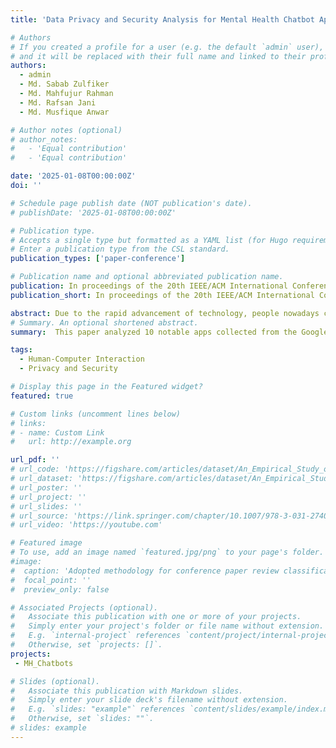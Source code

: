 ```yaml
---
title: 'Data Privacy and Security Analysis for Mental Health Chatbot Applications'

# Authors
# If you created a profile for a user (e.g. the default `admin` user), write the username (folder name) here
# and it will be replaced with their full name and linked to their profile.
authors:
  - admin
  - Md. Sabab Zulfiker
  - Md. Mahfujur Rahman
  - Md. Rafsan Jani
  - Md. Musfique Anwar 

# Author notes (optional)
# author_notes:
#   - 'Equal contribution'
#   - 'Equal contribution'

date: '2025-01-08T00:00:00Z'
doi: ''

# Schedule page publish date (NOT publication's date).
# publishDate: '2025-01-08T00:00:00Z'

# Publication type.
# Accepts a single type but formatted as a YAML list (for Hugo requirements).
# Enter a publication type from the CSL standard.
publication_types: ['paper-conference']

# Publication name and optional abbreviated publication name.
publication: In proceedings of the 20th IEEE/ACM International Conference on Human-Robot Interaction (HRI 2025), Melbourne, Australia. 
publication_short: In proceedings of the 20th IEEE/ACM International Conference on Human-Robot Interaction (HRI 2025), Melbourne, Australia.

abstract: Due to the rapid advancement of technology, people nowadays consider chatbot-based mobile applications as a vital resource to get various mental and emotional support. ...Please click pdf option to read more.
# Summary. An optional shortened abstract.
summary:  This paper analyzed 10 notable apps collected from the Google Play Store, examining their functionalities, data safety policies and required permissions to assess whether user data privacy is adequately protected. We also performed some security test and found several vulnerabilities and discrepancies.

tags:
  - Human-Computer Interaction
  - Privacy and Security

# Display this page in the Featured widget?
featured: true

# Custom links (uncomment lines below)
# links:
# - name: Custom Link
#   url: http://example.org

url_pdf: ''
# url_code: 'https://figshare.com/articles/dataset/An_Empirical_Study_of_Deep_Learning_Models_for_Vulnerability_Detection/20791240'
# url_dataset: 'https://figshare.com/articles/dataset/An_Empirical_Study_of_Deep_Learning_Models_for_Vulnerability_Detection/20791240'
# url_poster: ''
# url_project: ''
# url_slides: ''
# url_source: 'https://link.springer.com/chapter/10.1007/978-3-031-27409-1_15'
# url_video: 'https://youtube.com'

# Featured image
# To use, add an image named `featured.jpg/png` to your page's folder.
#image:
#  caption: 'Adopted methodology for conference paper review classification'
#  focal_point: ''
#  preview_only: false

# Associated Projects (optional).
#   Associate this publication with one or more of your projects.
#   Simply enter your project's folder or file name without extension.
#   E.g. `internal-project` references `content/project/internal-project/index.md`.
#   Otherwise, set `projects: []`.
projects:
 - MH_Chatbots

# Slides (optional).
#   Associate this publication with Markdown slides.
#   Simply enter your slide deck's filename without extension.
#   E.g. `slides: "example"` references `content/slides/example/index.md`.
#   Otherwise, set `slides: ""`.
# slides: example
---
```


<!-- {{% callout note %}}
Click the _Cite_ button above to demo the feature to enable visitors to import publication metadata into their reference management software.
{{% /callout %}}

{{% callout note %}}
Create your slides in Markdown - click the _Slides_ button to check out the example.
{{% /callout %}}

Add the publication's **full text** or **supplementary notes** here. You can use rich formatting such as including [code, math, and images](https://wowchemy.com/docs/content/writing-markdown-latex/). -->
